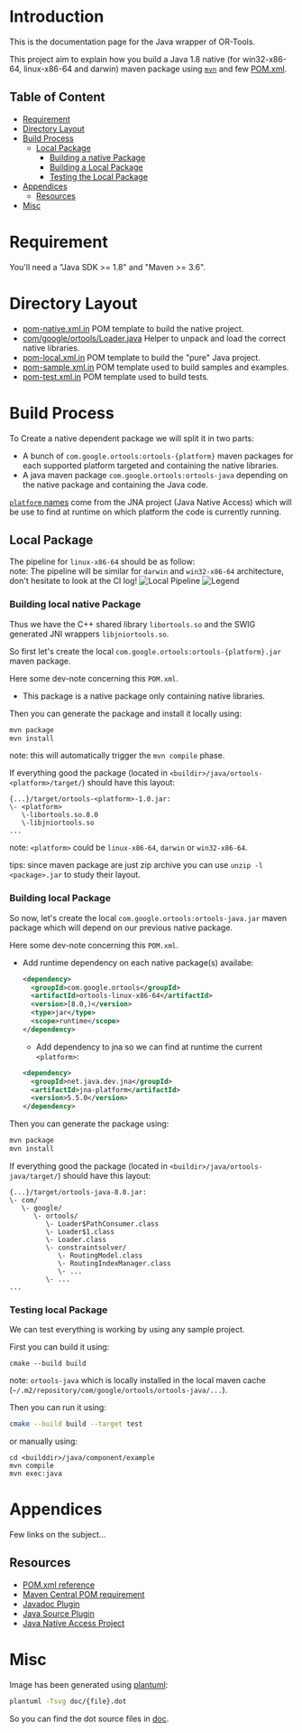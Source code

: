 # Introduction
This is the documentation page for the Java wrapper of OR-Tools.

This project aim to explain how you build a Java 1.8 native (for win32-x86-64, linux-x86-64 and darwin) maven package using [`mvn`](http://maven.apache.org/) and few [POM.xml](http://maven.apache.org/pom.html).

## Table of Content
* [Requirement](#requirement)
* [Directory Layout](#directory-layout)
* [Build Process](#build-process)
  * [Local Package](#local-package)
    * [Building a native Package](#building-local-native-package)
    * [Building a Local Package](#building-local-package)
    * [Testing the Local Package](#testing-local-package)
* [Appendices](#appendices)
  * [Resources](#resources)
* [Misc](#misc)

# Requirement
You'll need a "Java SDK >= 1.8" and "Maven >= 3.6".

# Directory Layout
* [pom-native.xml.in](pom-native.xml.in) POM template to build the native project.
* [com/google/ortools/Loader.java](com/google/ortools/Loader.java) Helper to unpack and load the correct native libraries.
* [pom-local.xml.in](pom-local.xml.in) POM template to build the "pure" Java project.
* [pom-sample.xml.in](pom-sample.xml.in) POM template used to build samples and examples.
* [pom-test.xml.in](pom-test.xml.in) POM template used to build tests.

# Build Process
To Create a native dependent package we will split it in two parts:
- A bunch of `com.google.ortools:ortools-{platform}` maven packages for each
supported platform targeted and containing the native libraries.
- A java maven package `com.google.ortools:ortools-java` depending on the native
package and containing the Java code.

[`platform` names](https://github.com/java-native-access/jna/blob/cc1acdac02e4d0dda93ba01bbe3a3435b8933dab/test/com/sun/jna/PlatformTest.java#L31-L100)
come from the JNA project (Java Native Access) which will be use to find at
runtime on which platform the code is currently running.

## Local Package
The pipeline for `linux-x86-64` should be as follow:  
note: The pipeline will be similar for `darwin` and `win32-x86-64` architecture, don't hesitate to look at the CI log!
![Local Pipeline](doc/local_pipeline.svg)
![Legend](doc/legend.svg)

### Building local native Package
Thus we have the C++ shared library `libortools.so` and the SWIG generated JNI wrappers `libjniortools.so`.  

So first let's create the local `com.google.ortools:ortools-{platform}.jar` maven package.

Here some dev-note concerning this `POM.xml`.
- This package is a native package only containing native libraries.

Then you can generate the package and install it locally using:
```bash
mvn package
mvn install
```
note: this will automatically trigger the `mvn compile` phase.

If everything good the package (located in `<buildir>/java/ortools-<platform>/target/`) should have this layout:
```
{...}/target/ortools-<platform>-1.0.jar:
\- <platform>
   \-libortools.so.8.0
   \-libjniortools.so
... 
```
note: `<platform>` could be `linux-x86-64`, `darwin` or `win32-x86-64`.

tips: since maven package are just zip archive you can use `unzip -l <package>.jar` to study their layout.

### Building local Package
So now, let's create the local `com.google.ortools:ortools-java.jar` maven package which will depend on our previous native package.

Here some dev-note concerning this `POM.xml`.
- Add runtime dependency on each native package(s) availabe:
  ```xml
  <dependency>
    <groupId>com.google.ortools</groupId>
    <artifactId>ortools-linux-x86-64</artifactId>
    <version>[8.0,)</version>
    <type>jar</type>
    <scope>runtime</scope>
  </dependency>
  ```
  - Add dependency to jna so we can find at runtime the current `<platform>`:
  ```xml
  <dependency>
    <groupId>net.java.dev.jna</groupId>
    <artifactId>jna-platform</artifactId>
    <version>5.5.0</version>
  </dependency>
  ```

Then you can generate the package using:
```bash
mvn package
mvn install
```

If everything good the package (located in `<buildir>/java/ortools-java/target/`) should have this layout:
```
{...}/target/ortools-java-8.0.jar:
\- com/
   \- google/
      \- ortools/
         \- Loader$PathConsumer.class
         \- Loader$1.class
         \- Loader.class
         \- constraintsolver/
            \- RoutingModel.class
            \- RoutingIndexManager.class
            \- ...
         \- ...
... 
```

### Testing local Package 
We can test everything is working by using any sample project.

First you can build it using:
```
cmake --build build
```
note: `ortools-java` which is locally installed in the local maven cache
(`~/.m2/repository/com/google/ortools/ortools-java/...`).

Then you can run it using:
```sh
cmake --build build --target test
```
or manually using:
```
cd <builddir>/java/component/example
mvn compile
mvn exec:java
```

# Appendices
Few links on the subject...

## Resources

- [POM.xml reference](http://maven.apache.org/pom.html)
- [Maven Central POM requirement](https://central.sonatype.org/pages/requirements.html)
- [Javadoc Plugin](https://maven.apache.org/plugins/maven-javadoc-plugin/)
- [Java Source Plugin](https://maven.apache.org/plugins/maven-source-plugin/)
- [Java Native Access Project](https://github.com/java-native-access/jna)

# Misc
Image has been generated using [plantuml](http://plantuml.com/):
```bash
plantuml -Tsvg doc/{file}.dot
```
So you can find the dot source files in [doc](doc).

